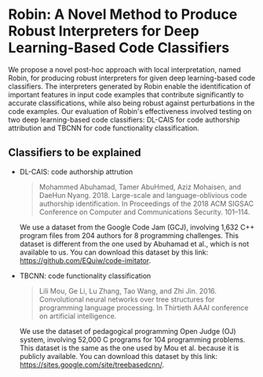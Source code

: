 # Robin: A Novel Method to Produce Robust Interpreters for Deep Learning-Based Code Classifiers

We propose a novel post-hoc approach with local interpretation, named Robin, for producing robust interpreters for given deep learning-based code classifiers. The interpreters generated by Robin enable the identification of important features in input code examples that contribute significantly to accurate classifications, while also being robust against perturbations in the code examples. Our evaluation of Robin's effectiveness involved testing on two deep learning-based code classifiers: DL-CAIS for code authorship attribution and TBCNN for code functionality classification.

## Classifiers to be explained
- DL-CAIS: code authorship attrution

  > Mohammed Abuhamad, Tamer AbuHmed, Aziz Mohaisen, and DaeHun Nyang. 2018. Large-scale and language-oblivious code authorship identification. In Proceedings of the 2018 ACM SIGSAC Conference on Computer and Communications Security. 101–114.

  We use a dataset from the Google Code Jam (GCJ), involving 1,632 C++ program files from 204 authors for 8 programming challenges. This dataset is different from the one used by Abuhamad et al., which is not available to us. You can download this dataset by this link: https://github.com/EQuiw/code-imitator.

- TBCNN: code functionality classification

  > Lili Mou, Ge Li, Lu Zhang, Tao Wang, and Zhi Jin. 2016. Convolutional neural networks over tree structures for programming language processing. In Thirtieth AAAI conference on artificial intelligence.

  We use the dataset of pedagogical programming Open Judge (OJ) system, involving 52,000 C programs for 104 programming problems. This dataset is the same as the one used by Mou et al. because it is publicly available. You can download this dataset by this link: https://sites.google.com/site/treebasedcnn/.
